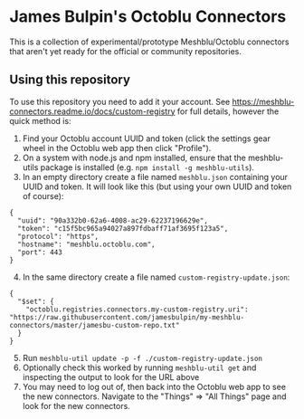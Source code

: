 # James Bulpin's Octoblu Connectors

This is a collection of experimental/prototype Meshblu/Octoblu connectors that aren't yet ready for the official or community repositories.

## Using this repository

To use this repository you need to add it your account. See https://meshblu-connectors.readme.io/docs/custom-registry for full details, however the quick method is:

1. Find your Octoblu account UUID and token (click the settings gear wheel in the Octoblu web app then click "Profile").
2. On a system with node.js and npm installed, ensure that the meshblu-utils package is installed (e.g. `npm install -g meshblu-utils`).
3. In an empty directory create a file named `meshblu.json` containing your UUID and token. It will look like this (but using your own UUID and token of course):

```
{
  "uuid": "90a332b0-62a6-4008-ac29-62237196629e",
  "token": "c15f5bc965a94027a897fdbaff71af3695f123a5",
  "protocol": "https",
  "hostname": "meshblu.octoblu.com",
  "port": 443
}
```

4. In the same directory create a file named `custom-registry-update.json`:

```
{
  "$set": {
    "octoblu.registries.connectors.my-custom-registry.uri": "https://raw.githubusercontent.com/jamesbulpin/my-meshblu-connectors/master/jamesbu-custom-repo.txt"
  }
}
```

5. Run `meshblu-util update -p -f ./custom-registry-update.json`
6. Optionally check this worked by running `meshblu-util get` and inspecting the output to look for the URL above
7. You may need to log out of, then back into the Octoblu web app to see the new connectors. Navigate to the "Things" => "All Things" page and look for the new connectors.

